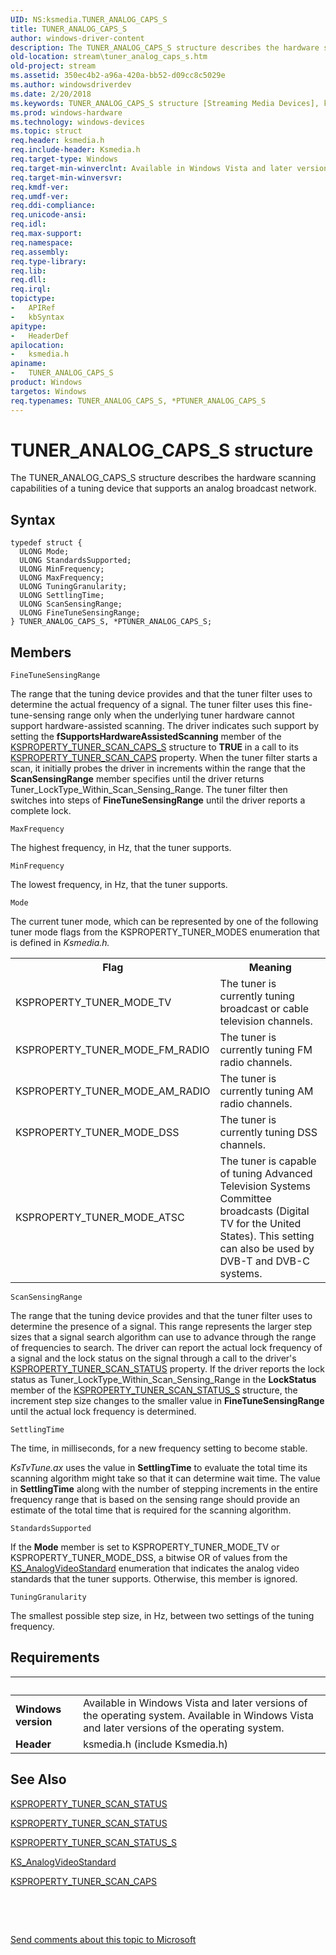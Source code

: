 ```yaml
---
UID: NS:ksmedia.TUNER_ANALOG_CAPS_S
title: TUNER_ANALOG_CAPS_S
author: windows-driver-content
description: The TUNER_ANALOG_CAPS_S structure describes the hardware scanning capabilities of a tuning device that supports an analog broadcast network.
old-location: stream\tuner_analog_caps_s.htm
old-project: stream
ms.assetid: 350ec4b2-a96a-420a-bb52-d09cc8c5029e
ms.author: windowsdriverdev
ms.date: 2/20/2018
ms.keywords: TUNER_ANALOG_CAPS_S structure [Streaming Media Devices], ksmedia/PTUNER_ANALOG_CAPS_S, vidcapstruct_47de7e8b-b88a-4ae7-87eb-ed9fa008eccb.xml, stream.tuner_analog_caps_s, PTUNER_ANALOG_CAPS_S structure pointer [Streaming Media Devices], TUNER_ANALOG_CAPS_S, ksmedia/TUNER_ANALOG_CAPS_S, *PTUNER_ANALOG_CAPS_S, PTUNER_ANALOG_CAPS_S
ms.prod: windows-hardware
ms.technology: windows-devices
ms.topic: struct
req.header: ksmedia.h
req.include-header: Ksmedia.h
req.target-type: Windows
req.target-min-winverclnt: Available in Windows Vista and later versions of the operating system.
req.target-min-winversvr: 
req.kmdf-ver: 
req.umdf-ver: 
req.ddi-compliance: 
req.unicode-ansi: 
req.idl: 
req.max-support: 
req.namespace: 
req.assembly: 
req.type-library: 
req.lib: 
req.dll: 
req.irql: 
topictype:
-	APIRef
-	kbSyntax
apitype:
-	HeaderDef
apilocation:
-	ksmedia.h
apiname:
-	TUNER_ANALOG_CAPS_S
product: Windows
targetos: Windows
req.typenames: TUNER_ANALOG_CAPS_S, *PTUNER_ANALOG_CAPS_S
---
```


# TUNER_ANALOG_CAPS_S structure
The TUNER_ANALOG_CAPS_S structure describes the hardware scanning capabilities of a tuning device that supports an analog broadcast network.

## Syntax
````
typedef struct {
  ULONG Mode;
  ULONG StandardsSupported;
  ULONG MinFrequency;
  ULONG MaxFrequency;
  ULONG TuningGranularity;
  ULONG SettlingTime;
  ULONG ScanSensingRange;
  ULONG FineTuneSensingRange;
} TUNER_ANALOG_CAPS_S, *PTUNER_ANALOG_CAPS_S;
````

## Members


`FineTuneSensingRange`

The range that the tuning device provides and that the tuner filter uses to determine the actual frequency of a signal. The tuner filter uses this fine-tune-sensing range only when the underlying tuner hardware cannot support hardware-assisted scanning. The driver indicates such support by setting the <b>fSupportsHardwareAssistedScanning</b> member of the <a href="..\ksmedia\ns-ksmedia-ksproperty_tuner_scan_caps_s.md">KSPROPERTY_TUNER_SCAN_CAPS_S</a> structure to <b>TRUE</b> in a call to its <a href="https://msdn.microsoft.com/library/windows/hardware/ff565887">KSPROPERTY_TUNER_SCAN_CAPS</a> property. When the tuner filter starts a scan, it initially probes the driver in increments within the range that the <b>ScanSensingRange</b> member specifies until the driver returns Tuner_LockType_Within_Scan_Sensing_Range. The tuner filter then switches into steps of <b>FineTuneSensingRange</b> until the driver reports a complete lock.

`MaxFrequency`

The highest frequency, in Hz, that the tuner supports.

`MinFrequency`

The lowest frequency, in Hz, that the tuner supports.

`Mode`

The current tuner mode, which can be represented by one of the following tuner mode flags from the KSPROPERTY_TUNER_MODES enumeration that is defined in <i>Ksmedia.h.</i>

<table>
<tr>
<th>Flag</th>
<th>Meaning</th>
</tr>
<tr>
<td>
KSPROPERTY_TUNER_MODE_TV

</td>
<td>
The tuner is currently tuning broadcast or cable television channels.

</td>
</tr>
<tr>
<td>
KSPROPERTY_TUNER_MODE_FM_RADIO

</td>
<td>
The tuner is currently tuning FM radio channels.

</td>
</tr>
<tr>
<td>
KSPROPERTY_TUNER_MODE_AM_RADIO

</td>
<td>
The tuner is currently tuning AM radio channels.

</td>
</tr>
<tr>
<td>
KSPROPERTY_TUNER_MODE_DSS

</td>
<td>
The tuner is currently tuning DSS channels.

</td>
</tr>
<tr>
<td>
KSPROPERTY_TUNER_MODE_ATSC

</td>
<td>
The tuner is capable of tuning Advanced Television Systems Committee broadcasts (Digital TV for the United States). This setting can also be used by DVB-T and DVB-C systems.

</td>
</tr>
</table>

`ScanSensingRange`

The range that the tuning device provides and that the tuner filter uses to determine the presence of a signal. This range represents the larger step sizes that a signal search algorithm can use to advance through the range of frequencies to search. The driver can report the actual lock frequency of a signal and the lock status on the signal through a call to the driver's <a href="https://msdn.microsoft.com/library/windows/hardware/ff565893">KSPROPERTY_TUNER_SCAN_STATUS</a> property. If the driver reports the lock status as Tuner_LockType_Within_Scan_Sensing_Range in the <b>LockStatus</b> member of the <a href="..\ksmedia\ns-ksmedia-ksproperty_tuner_scan_status_s.md">KSPROPERTY_TUNER_SCAN_STATUS_S</a> structure, the increment step size changes to the smaller value in <b>FineTuneSensingRange</b> until the actual lock frequency is determined.

`SettlingTime`

The time, in milliseconds, for a new frequency setting to become stable.

<i>KsTvTune.ax</i> uses the value in <b>SettlingTime</b> to evaluate the total time its scanning algorithm might take so that it can determine wait time. The value in <b>SettlingTime</b> along with the number of stepping increments in the entire frequency range that is based on the sensing range should provide an estimate of the total time that is required for the scanning algorithm.

`StandardsSupported`

If the <b>Mode</b> member is set to KSPROPERTY_TUNER_MODE_TV or KSPROPERTY_TUNER_MODE_DSS, a bitwise OR of values from the <a href="..\ksmedia\ne-ksmedia-ks_analogvideostandard.md">KS_AnalogVideoStandard</a> enumeration that indicates the analog video standards that the tuner supports. Otherwise, this member is ignored.

`TuningGranularity`

The smallest possible step size, in Hz, between two settings of the tuning frequency.


## Requirements
| &nbsp; | &nbsp; |
| ---- |:---- |
| **Windows version** | Available in Windows Vista and later versions of the operating system. Available in Windows Vista and later versions of the operating system. |
| **Header** | ksmedia.h (include Ksmedia.h) |

## See Also

<a href="https://msdn.microsoft.com/library/windows/hardware/ff565893">KSPROPERTY_TUNER_SCAN_STATUS</a>



<a href="https://msdn.microsoft.com/library/windows/hardware/ff565893">KSPROPERTY_TUNER_SCAN_STATUS</a>



<a href="..\ksmedia\ns-ksmedia-ksproperty_tuner_scan_status_s.md">KSPROPERTY_TUNER_SCAN_STATUS_S</a>



<a href="..\ksmedia\ne-ksmedia-ks_analogvideostandard.md">KS_AnalogVideoStandard</a>



<a href="https://msdn.microsoft.com/library/windows/hardware/ff565887">KSPROPERTY_TUNER_SCAN_CAPS</a>



 

 

<a href="mailto:wsddocfb@microsoft.com?subject=Documentation%20feedback [stream\stream]:%20TUNER_ANALOG_CAPS_S structure%20 RELEASE:%20(2/20/2018)&amp;body=%0A%0APRIVACY STATEMENT%0A%0AWe use your feedback to improve the documentation. We don't use your email address for any other purpose, and we'll remove your email address from our system after the issue that you're reporting is fixed. While we're working to fix this issue, we might send you an email message to ask for more info. Later, we might also send you an email message to let you know that we've addressed your feedback.%0A%0AFor more info about Microsoft's privacy policy, see http://privacy.microsoft.com/en-us/default.aspx." title="Send comments about this topic to Microsoft">Send comments about this topic to Microsoft</a>